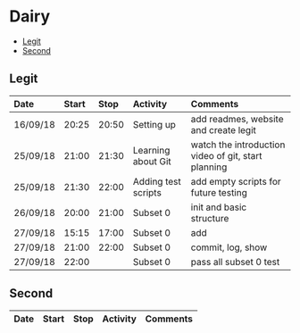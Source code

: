 # Dairy
- [Legit](##legit)
- [Second](##second)
## Legit
|Date|Start|Stop|Activity|Comments|
|:---|:---|:---|:---|:---|
|16/09/18|20:25|20:50|Setting up|add readmes, website and create legit|
|25/09/18|21:00|21:30|Learning about Git|watch the introduction video of git, start planning|
|25/09/18|21:30|22:00|Adding test scripts|add empty scripts for future testing|
|26/09/18|20:00|21:00|Subset 0|init and basic structure|
|27/09/18|15:15|17:00|Subset 0|add|
|27/09/18|21:00|22:00|Subset 0|commit, log, show|
|27/09/18|22:00||Subset 0|pass all subset 0 test|
## Second
|Date|Start|Stop|Activity|Comments|
|:---|:---|:---|:---|:---|
